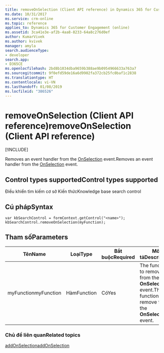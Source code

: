 ```yaml
---
title: removeOnSelection (Client API reference) in Dynamics 365 for Customer Engagement| MicrosoftDocs
ms.date: 10/31/2017
ms.service: crm-online
ms.topic: reference
applies_to: Dynamics 365 for Customer Engagement (online)
ms.assetid: 3ca41e3e-af2b-4aa8-8233-64a8c276d0ef
author: KumarVivek
ms.author: kvivek
manager: amyla
search.audienceType:
- developer
search.app:
- D365CE
ms.openlocfilehash: 2bd8b1034dba9659b388ae9b0954966633a763a7
ms.sourcegitcommit: 9f0efd59de16a6d9902fa372cb25fc0baf1c2838
ms.translationtype: HT
ms.contentlocale: vi-VN
ms.lasthandoff: 01/08/2019
ms.locfileid: "386526"
---
```

# <a name="removeonselection-client-api-reference"></a><span data-ttu-id="4f3ec-102">removeOnSelection (Client API reference)</span><span class="sxs-lookup"><span data-stu-id="4f3ec-102">removeOnSelection (Client API reference)</span></span>

[!INCLUDE[](../../../../includes/cc_applies_to_update_9_0_0.md)]

<span data-ttu-id="4f3ec-103">Removes an event handler from the [OnSelection](../events/onselection.md) event.</span><span class="sxs-lookup"><span data-stu-id="4f3ec-103">Removes an event handler from the [OnSelection](../events/onselection.md) event.</span></span> 

## <a name="control-types-supported"></a><span data-ttu-id="4f3ec-104">Control types supported</span><span class="sxs-lookup"><span data-stu-id="4f3ec-104">Control types supported</span></span>

<span data-ttu-id="4f3ec-105">Điều khiển tìm kiếm cơ sở Kiến thức</span><span class="sxs-lookup"><span data-stu-id="4f3ec-105">Knowledge base search control</span></span>

## <a name="syntax"></a><span data-ttu-id="4f3ec-106">Cú pháp</span><span class="sxs-lookup"><span data-stu-id="4f3ec-106">Syntax</span></span>

```
var kbSearchControl = formContext.getControl("<name>");
kbSearchControl.removeOnSelection(myFunction);
```

## <a name="parameters"></a><span data-ttu-id="4f3ec-107">Tham số</span><span class="sxs-lookup"><span data-stu-id="4f3ec-107">Parameters</span></span>

|<span data-ttu-id="4f3ec-108">Tên</span><span class="sxs-lookup"><span data-stu-id="4f3ec-108">Name</span></span> | <span data-ttu-id="4f3ec-109">Loại</span><span class="sxs-lookup"><span data-stu-id="4f3ec-109">Type</span></span> | <span data-ttu-id="4f3ec-110">Bắt buộc</span><span class="sxs-lookup"><span data-stu-id="4f3ec-110">Required</span></span> | <span data-ttu-id="4f3ec-111">Mô tả</span><span class="sxs-lookup"><span data-stu-id="4f3ec-111">Description</span></span>|
|--|--|--|--|
|<span data-ttu-id="4f3ec-112">myFunction</span><span class="sxs-lookup"><span data-stu-id="4f3ec-112">myFunction</span></span> |<span data-ttu-id="4f3ec-113">Hàm</span><span class="sxs-lookup"><span data-stu-id="4f3ec-113">Function</span></span> |<span data-ttu-id="4f3ec-114">Có</span><span class="sxs-lookup"><span data-stu-id="4f3ec-114">Yes</span></span>|<span data-ttu-id="4f3ec-115">The function to remove from the **OnSelection** event.</span><span class="sxs-lookup"><span data-stu-id="4f3ec-115">The function to remove from the **OnSelection** event.</span></span>| 

### <a name="related-topics"></a><span data-ttu-id="4f3ec-116">Chủ đề liên quan</span><span class="sxs-lookup"><span data-stu-id="4f3ec-116">Related topics</span></span>

[<span data-ttu-id="4f3ec-117">addOnSelection</span><span class="sxs-lookup"><span data-stu-id="4f3ec-117">addOnSelection</span></span>](addOnSelection.md)


